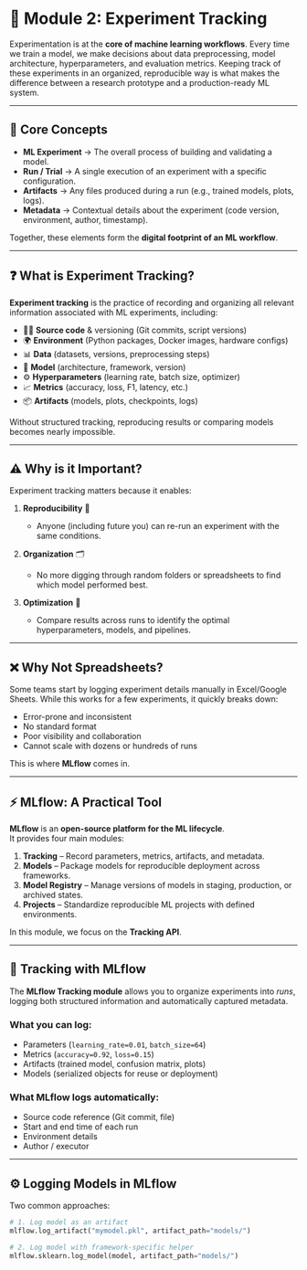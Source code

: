 # 📂 Module 2: Experiment Tracking

Experimentation is at the **core of machine learning workflows**. Every time we train a model, we make decisions about data preprocessing, model architecture, hyperparameters, and evaluation metrics. Keeping track of these experiments in an organized, reproducible way is what makes the difference between a research prototype and a production-ready ML system.

---

## 🔑 Core Concepts

- **ML Experiment** → The overall process of building and validating a model.  
- **Run / Trial** → A single execution of an experiment with a specific configuration.  
- **Artifacts** → Any files produced during a run (e.g., trained models, plots, logs).  
- **Metadata** → Contextual details about the experiment (code version, environment, author, timestamp).  

Together, these elements form the **digital footprint of an ML workflow**.

---

## ❓ What is Experiment Tracking?

**Experiment tracking** is the practice of recording and organizing all relevant information associated with ML experiments, including:

- 🧑‍💻 **Source code** & versioning (Git commits, script versions)  
- 🌍 **Environment** (Python packages, Docker images, hardware configs)  
- 📊 **Data** (datasets, versions, preprocessing steps)  
- 🤖 **Model** (architecture, framework, version)  
- ⚙️ **Hyperparameters** (learning rate, batch size, optimizer)  
- 📈 **Metrics** (accuracy, loss, F1, latency, etc.)  
- 📦 **Artifacts** (models, plots, checkpoints, logs)  

Without structured tracking, reproducing results or comparing models becomes nearly impossible.

---

## ⚠️ Why is it Important?

Experiment tracking matters because it enables:

1. **Reproducibility** 🧪  
   - Anyone (including future you) can re-run an experiment with the same conditions.  

2. **Organization** 🗂️  
   - No more digging through random folders or spreadsheets to find which model performed best.  

3. **Optimization** 🚀  
   - Compare results across runs to identify the optimal hyperparameters, models, and pipelines.  

---

## ❌ Why Not Spreadsheets?

Some teams start by logging experiment details manually in Excel/Google Sheets. While this works for a few experiments, it quickly breaks down:

- Error-prone and inconsistent  
- No standard format  
- Poor visibility and collaboration  
- Cannot scale with dozens or hundreds of runs  

This is where **MLflow** comes in.  

---

## ⚡ MLflow: A Practical Tool

**MLflow** is an **open-source platform for the ML lifecycle**.  
It provides four main modules:

1. **Tracking** – Record parameters, metrics, artifacts, and metadata.  
2. **Models** – Package models for reproducible deployment across frameworks.  
3. **Model Registry** – Manage versions of models in staging, production, or archived states.  
4. **Projects** – Standardize reproducible ML projects with defined environments.  

In this module, we focus on the **Tracking API**.

---

## 📝 Tracking with MLflow

The **MLflow Tracking module** allows you to organize experiments into *runs*, logging both structured information and automatically captured metadata.

### What you can log:
- Parameters (`learning_rate=0.01`, `batch_size=64`)  
- Metrics (`accuracy=0.92`, `loss=0.15`)  
- Artifacts (trained model, confusion matrix, plots)  
- Models (serialized objects for reuse or deployment)  

### What MLflow logs automatically:
- Source code reference (Git commit, file)  
- Start and end time of each run  
- Environment details  
- Author / executor  

---

## ⚙️ Logging Models in MLflow

Two common approaches:

```python
# 1. Log model as an artifact
mlflow.log_artifact("mymodel.pkl", artifact_path="models/")

# 2. Log model with framework-specific helper
mlflow.sklearn.log_model(model, artifact_path="models/")
